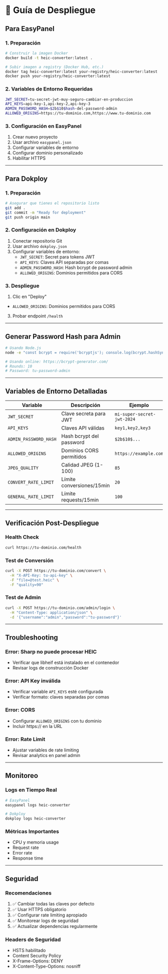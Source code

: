 # 🚀 Guía de Despliegue

## Para EasyPanel

### 1. Preparación
```bash
# Construir la imagen Docker
docker build -t heic-converter:latest .

# Subir imagen a registry (Docker Hub, etc.)
docker tag heic-converter:latest your-registry/heic-converter:latest
docker push your-registry/heic-converter:latest
```

### 2. Variables de Entorno Requeridas
```bash
JWT_SECRET=tu-secret-jwt-muy-seguro-cambiar-en-produccion
API_KEYS=api-key-1,api-key-2,api-key-3
ADMIN_PASSWORD_HASH=$2b$10$hash-del-password-admin
ALLOWED_ORIGINS=https://tu-dominio.com,https://www.tu-dominio.com
```

### 3. Configuración en EasyPanel
1. Crear nuevo proyecto
2. Usar archivo `easypanel.json`
3. Configurar variables de entorno
4. Configurar dominio personalizado
5. Habilitar HTTPS

---

## Para Dokploy

### 1. Preparación
```bash
# Asegurar que tienes el repositorio listo
git add .
git commit -m "Ready for deployment"
git push origin main
```

### 2. Configuración en Dokploy
1. Conectar repositorio Git
2. Usar archivo `dokploy.json`
3. Configurar variables de entorno:
   - `JWT_SECRET`: Secret para tokens JWT
   - `API_KEYS`: Claves API separadas por comas
   - `ADMIN_PASSWORD_HASH`: Hash bcrypt de password admin
   - `ALLOWED_ORIGINS`: Dominios permitidos para CORS

### 3. Despliegue
1. Clic en "Deploy"
  - `ALLOWED_ORIGINS`: Dominios permitidos para CORS
3. Probar endpoint `/health`

---

## Generar Password Hash para Admin

```bash
# Usando Node.js
node -e "const bcrypt = require('bcryptjs'); console.log(bcrypt.hashSync('tu-password', 10));"

# Usando online: https://bcrypt-generator.com/
# Rounds: 10
# Password: tu-password-admin
```

---

## Variables de Entorno Detalladas

| Variable | Descripción | Ejemplo | Requerido |
|----------|-------------|---------|-----------|
| `JWT_SECRET` | Clave secreta para JWT | `mi-super-secret-jwt-2024` | ✅ |
| `API_KEYS` | Claves API válidas | `key1,key2,key3` | ✅ |
| `ADMIN_PASSWORD_HASH` | Hash bcrypt del password | `$2b$10$...` | ✅ |
| `ALLOWED_ORIGINS` | Dominios CORS permitidos | `https://example.com` | ❌ |
| `JPEG_QUALITY` | Calidad JPEG (1-100) | `85` | ❌ |
| `CONVERT_RATE_LIMIT` | Límite conversiones/15min | `20` | ❌ |
| `GENERAL_RATE_LIMIT` | Límite requests/15min | `100` | ❌ |

---

## Verificación Post-Despliegue

### Health Check
```bash
curl https://tu-dominio.com/health
```

### Test de Conversión
```bash
curl -X POST https://tu-dominio.com/convert \
  -H "X-API-Key: tu-api-key" \
  -F "file=@test.heic" \
  -F "quality=90"
```

### Test de Admin
```bash
curl -X POST https://tu-dominio.com/admin/login \
  -H "Content-Type: application/json" \
  -d '{"username":"admin","password":"tu-password"}'
```

---

## Troubleshooting

### Error: Sharp no puede procesar HEIC
- Verificar que libheif está instalado en el contenedor
- Revisar logs de construcción Docker

### Error: API Key inválida
- Verificar variable `API_KEYS` esté configurada
- Verificar formato: claves separadas por comas

### Error: CORS
- Configurar `ALLOWED_ORIGINS` con tu dominio
- Incluir https:// en la URL

### Error: Rate Limit
- Ajustar variables de rate limiting
- Revisar analytics en panel admin

---

## Monitoreo

### Logs en Tiempo Real
```bash
# EasyPanel
easypanel logs heic-converter

# Dokploy
dokploy logs heic-converter
```

### Métricas Importantes
- CPU y memoria usage
- Request rate
- Error rate
- Response time

---

## Seguridad

### Recomendaciones
1. ✅ Cambiar todas las claves por defecto
2. ✅ Usar HTTPS obligatorio
3. ✅ Configurar rate limiting apropiado
4. ✅ Monitorear logs de seguridad
5. ✅ Actualizar dependencias regularmente

### Headers de Seguridad
- HSTS habilitado
- Content Security Policy
- X-Frame-Options: DENY
- X-Content-Type-Options: nosniff